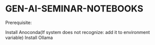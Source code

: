 # GEN-AI-SEMINAR-NOTEBOOKS
Prerequisite:

Install Anoconda(If system does not recognize: add it to environment variable)
Install Ollama
